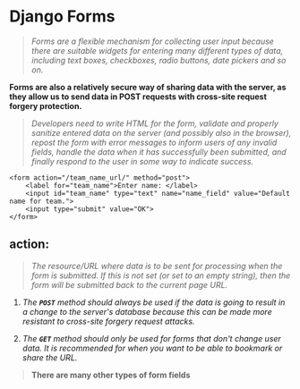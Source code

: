 # Django Forms

> *Forms are a flexible mechanism for collecting user input because there are suitable widgets for entering many different types of data, including text boxes, checkboxes, radio buttons, date pickers and so on.*

**Forms are also a relatively secure way of sharing data with the server, as they allow us to send data in POST requests with cross-site request forgery protection.**

> *Developers need to write HTML for the form, validate and properly sanitize entered data on the server (and possibly also in the browser), repost the form with error messages to inform users of any invalid fields, handle the data when it has successfully been submitted, and finally respond to the user in some way to indicate success.*


```
<form action="/team_name_url/" method="post">
    <label for="team_name">Enter name: </label>
    <input id="team_name" type="text" name="name_field" value="Default name for team.">
    <input type="submit" value="OK">
</form>

```
## action:

> *The resource/URL where data is to be sent for processing when the form is submitted. If this is not set (or set to an empty string), then the form will be submitted back to the current page URL.*

1. *The **`POST`** method should always be used if the data is going to result in a change to the server's database because this can be made more resistant to cross-site forgery request attacks.*

2. *The **`GET`** method should only be used for forms that don't change user data. It is recommended for when you want to be able to bookmark or share the URL.*

> **There are many other types of form fields**

